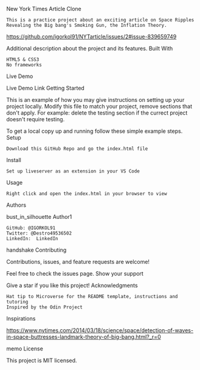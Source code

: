 New York Times Article Clone

    This is a practice project about an exciting article on Space Ripples Revealing the Big bang's Smoking Gun, the Inflation Theory.

https://github.com/igorkol91/NYTarticle/issues/2#issue-839659749

Additional description about the project and its features.
Built With

    HTML5 & CSS3
    No frameworks

Live Demo

Live Demo Link
Getting Started

This is an example of how you may give instructions on setting up your project locally. Modify this file to match your project, remove sections that don't apply. For example: delete the testing section if the currect project doesn't require testing.

To get a local copy up and running follow these simple example steps.
Setup

    Download this GitHub Repo and go the index.html file

Install

    Set up liveserver as an extension in your VS Code

Usage

    Right click and open the index.html in your browser to view

Authors

bust_in_silhouette Author1

    GitHub: @IGORKOL91
    Twitter: @Destro49536502
    LinkedIn:  LinkedIn

handshake Contributing

Contributions, issues, and feature requests are welcome!

Feel free to check the issues page.
Show your support

Give a star if you like this project!
Acknowledgments

    Hat tip to Microverse for the README template, instructions and tutoring
    Inspired by the Odin Project

Inspirations

   https://www.nytimes.com/2014/03/18/science/space/detection-of-waves-in-space-buttresses-landmark-theory-of-big-bang.html?_r=0

memo License

This project is MIT licensed.
